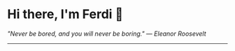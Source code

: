 <h1>Hi there, I'm Ferdi 👋</h1>

<p><em>
  "Never be bored, and you will never be boring." — Eleanor Roosevelt
</em></p>

---
